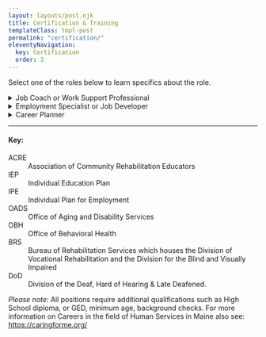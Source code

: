 ```yaml
---
layout: layouts/post.njk
title: Certification & Training
templateClass: tmpl-post
permalink: "certification/"
eleventyNavigation:
  key: Certification
  order: 3
---
```

<p>Select one of the roles below to learn specifics about the role.</p>
<details>
  <summary>Job Coach or Work Support Professional</summary>
<h4>Job Duties and Role</h4>
<p>Provides support to people with disabilities who have jobs or own a business to maintain the employment, including teaching skills to perform duties and building natural supports on the job. </p>
<h4>Who's the Service for?</h4>
<p>People with disabilities who need support to maintain their employment and are connected to a state funded program or as part of an IPE*</p>
<h4>What state Agency use the service</h4>
<ul>
<li><a href="https://www.maine.gov/rehab/crp/index.shtml">Bureau of Rehabilitation Services Maine</a></li>
<li><a href="https://www.maine.gov/dhhs/oads/providers/employment-services">Office of Aging and Disability Services-Employment</a></li>
<li><a href="https://www.maine.gov/dhhs/obh/support-services/employment-services">Office of Behavioral Health-Employment</a></li>
<li>Schools and summer employment programs for transition age youth Department of <a href="https://www.maine.gov/doe/learning/specialed">Education-Special Services</a></li>
</ul>
<h4>What Training is required for the positions?</h4>
<p>College of Direct Support - Direct Support Professional and additional Work Support modules <b>Or</b> College of Employment Services <b>Or</b> ACRE* Employment Specialist.</p>
  
</details>
<details>
  <summary>Employment Specialist or Job Developer</summary>
<h4>Job Duties and Role</h4>
<p>Provides support to people with disabilities to find employment that is based on their skills, education, interest and abilities. Jobs can be either full or part time, and even self-employment. </p>
<h4>Who's the Service for?</h4>
<p>People with disabilities who have barriers to getting a job and qualify for the service through either OADS*, OBH* or BRS*</p>
<h4>What state Agency use the service</h4>
<ul>
<li><a href="https://www.maine.gov/rehab/crp/index.shtml">Bureau of Rehabilitation Services Maine</a></li>
<li><a href="https://www.maine.gov/dhhs/oads/providers/employment-services">Office of Aging and Disability Services-Employment</a></li>
<li><a href="https://www.maine.gov/dhhs/obh/support-services/employment-services">Office of Behavioral Health-Employment</a></li>
<li>Schools and summer employment programs for transition age youth Department of <a href="https://www.maine.gov/doe/learning/specialed">Education-Special Services</a></li>
</ul>
<h4>What Training is required for the positions?</h4>
<p>ACRE approved Employment Specialist Certification
  <b>And</b> 
  6 hours per year of ongoing continuing employment related education
  </p>
  
</details>

<details>
  <summary>Career Planner</summary>
<h4>Job Duties and Role</h4>
<p>Career Planner	Works with people with disabilities to explore, and learn about work, while developing a written Career Plan. The  information learned to be used in an application to Vocational Rehabilitation for job development  assistance.</p>


<h4>Who's the Service for?</h4>
<p>People with intellectual disabilities and autism </p>
<p>BRS clients who require the service may be able to access Career Planning through them as part of an IPE*
</p>
<h4>What state Agency use the service</h4>
<ul>
<li>Office of Aging and Disability Services</li>
<li>Bureau of Rehabilitation Services and DoD</li>
</ul>
<h4>What Training is required for the positions?</h4>
<p>Must be either Work Support Certified or an ACRE Employment Specialist <br>
  <b>AND</b><br>
  Attend 12 Hours of Career Planning Training through OADS</br>
  <b>AND</b> <br>
  continuing 6 hours per year of ongoing employment related training
  
  </p>
  
</details>

<hr>
<div class="card card-body">
<h4>Key:</h4>

<dl>
  <dt>ACRE</dt> <dd>Association of Community Rehabilitation Educators </dd>
  <dt>IEP</dt> <dd>Individual Education Plan</dd>
  <dt>IPE</dt> <dd>Individual Plan for Employment</dd>
  <dt>OADS</dt> <dd>Office of Aging and Disability Services</dd>
  <dt>OBH</dt> <dd>Office of Behavioral Health</dd>
  <dt>BRS</dt> <dd>Bureau of Rehabilitation Services which houses the Division of Vocational Rehabilitation and the Division for the Blind and Visually Impaired</dd>
  <dt>DoD</dt> <dd>Division of the Deaf, Hard of Hearing & Late Deafened.</dd>
</dl>
</div>
<p><i>Please note:</i> All positions require additional qualifications such as High School diploma, or GED, minimum age, background checks.  For more information on Careers in the field of Human Services in Maine also see: <a href="https://caringforme.org/">https://caringforme.org/</a></p>
  